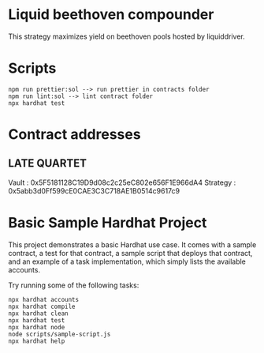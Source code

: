 # Liquid beethoven compounder
This strategy maximizes yield on beethoven pools hosted by liquiddriver.

# Scripts
    npm run prettier:sol --> run prettier in contracts folder
    npm run lint:sol --> lint contract folder
    npx hardhat test

# Contract addresses
## LATE QUARTET
Vault : 0x5F5181128C19D9d08c2c25eC802e656F1E966dA4
Strategy : 0x5abb3d0Ff599cE0CAE3C3C718AE1B0514c9617c9
 
# Basic Sample Hardhat Project

This project demonstrates a basic Hardhat use case. It comes with a sample contract, a test for that contract, a sample script that deploys that contract, and an example of a task implementation, which simply lists the available accounts.

Try running some of the following tasks:

```shell
npx hardhat accounts
npx hardhat compile
npx hardhat clean
npx hardhat test
npx hardhat node
node scripts/sample-script.js
npx hardhat help
```
